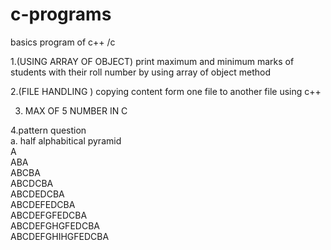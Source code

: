 # c-programs
basics program of c++ /c                                                 

1.(USING ARRAY OF OBJECT)  print maximum and minimum marks of students with their roll number by using array of object method                                    

2.(FILE HANDLING )  copying content form one file to another file using c++                                                                 

3. MAX OF 5 NUMBER IN C

4.pattern question                                                                                                                   
a. half alphabitical pyramid                                                                                                
A                                                                                                                  
ABA                                                                                                                        
ABCBA                                                                                                                 
ABCDCBA                                                                                                                             
ABCDEDCBA                                                                                                                         
ABCDEFEDCBA                                                                                                                       
ABCDEFGFEDCBA                                                                                                                   
ABCDEFGHGFEDCBA                                                                                                               
ABCDEFGHIHGFEDCBA                                                                                                                        
